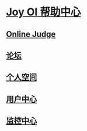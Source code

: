 ﻿# [Joy OI 帮助中心](index.md)
## [Online Judge](online-judge/toc.md)

## [论坛](forum/toc.md)
## [个人空间](blog/toc.md)
## [用户中心](user-center/toc.md)
## [监控中心](monitor/toc.md)